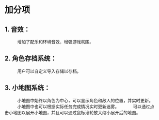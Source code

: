 # 加分项
## 1. **音效**：
　　　增加了配乐和环境音效，增强游戏氛围。
## 2. **角色存档系统**：
　　　用户可以自定义导入存储以存档。
## 3. **小地图系统**：
　　　小地图中始终以角色为中心，可以显示角色和敌人的位置，并实时更新。
　　　小地图中也可以根据实际任务完成情况实时更新迷雾。
　　　可以通过点击小地图以展开小地图，并且可以通过鼠标滚轮放大缩小展开后的地图。
